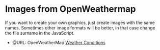 # Images from OpenWeathermap

If you want to create your own graphics, just create images with the same names.
Sometimes other image formats will be better, in that case change the file surname in the JavaScript.

* @URL: OpenWeatherMap [Weather Conditions](https://openweathermap.org/weather-conditions)

